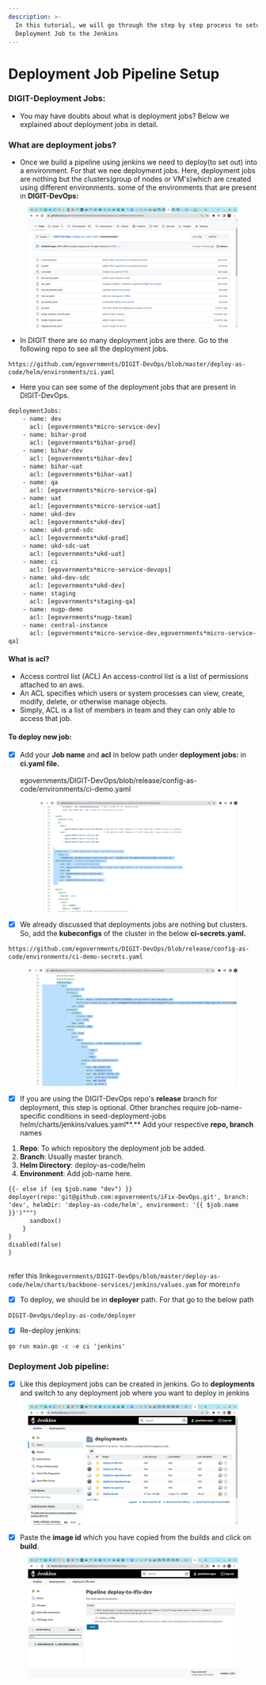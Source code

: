 ```yaml
---
description: >-
  In this tutorial, we will go through the step by step process to setup
  Deployment Job to the Jenkins
---
```


# Deployment Job Pipeline Setup

### DIGIT-Deployment Jobs:

* You may have doubts about what is deployment jobs? Below we explained about deployment jobs in detail.

### What are deployment jobs?

* Once we build a pipeline using jenkins we need to deploy(to set out) into  a environment. For that we nee deployment jobs. Here, deployment jobs are nothing but the clusters(group of nodes or VM's)which are created using different environments. some of the environments that are present in **DIGIT-DevOps:**

<figure><img src="../../.gitbook/assets/image (37).png" alt=""><figcaption></figcaption></figure>

* In DIGIT there are so many deployment jobs are there. Go to the following repo to see all the deployment jobs.

```
https://github.com/egovernments/DIGIT-DevOps/blob/master/deploy-as-code/helm/environments/ci.yaml
```

* Here you can see some of the deployment jobs that are present in DIGIT-DevOps.

```
deploymentJobs:
    - name: dev
      acl: [egovernments*micro-service-dev]
    - name: bihar-prod
      acl: [egovernments*bihar-prod]
    - name: bihar-dev
      acl: [egovernments*bihar-dev]
    - name: bihar-uat
      acl: [egovernments*bihar-uat]
    - name: qa
      acl: [egovernments*micro-service-qa] 
    - name: uat
      acl: [egovernments*micro-service-uat] 
    - name: ukd-dev
      acl: [egovernments*ukd-dev] 
    - name: ukd-prod-sdc
      acl: [egovernments*ukd-prod] 
    - name: ukd-sdc-uat
      acl: [egovernments*ukd-uat]                 
    - name: ci
      acl: [egovernments*micro-service-devops]      
    - name: ukd-dev-sdc
      acl: [egovernments*ukd-dev]
    - name: staging
      acl: [egovernments*staging-qa] 
    - name: nugp-demo
      acl: [egovernments*nugp-team] 
    - name: central-instance
      acl: [egovernments*micro-service-dev,egovernments*micro-service-qa]
```

#### What is acl?

* Access control list (ACL) An access-control list is a list of permissions attached to an aws.
* An ACL specifies which users or system processes can view, create, modify, delete, or otherwise manage objects.
* Simply, ACL is a list of members in team and they can only able to access that job.

#### To deploy new job:

*   [x] Add your **Job name** and **acl** in below path under **deployment jobs:**    in **ci.yaml file.**\
    \
    egovernments/DIGIT-DevOps/blob/release/config-as-code/environments/ci-demo.yaml

    <figure><img src="../../.gitbook/assets/image (85).png" alt=""><figcaption></figcaption></figure>
* [x] We already discussed that deployments jobs are nothing but clusters. So, add the **kubeconfigs** of the cluster in the below **ci-secrets.yaml.**

```
https://github.com/egovernments/DIGIT-DevOps/blob/release/config-as-code/environments/ci-demo-secrets.yaml
```

<figure><img src="../../.gitbook/assets/image (89).png" alt=""><figcaption></figcaption></figure>

* [x] If you are using the DIGIT-DevOps repo's **release** branch for deployment, this step is optional.  Other branches require job-name-specific conditions in seed-deployment-jobs helm/charts/jenkins/values.yaml**.** Add your respective **repo, branch** names

1. **Repo**: To which repository the deployment job be added.
2. **Branch**: Usually master branch.
3. **Helm Directory**: deploy-as-code/helm
4. **Environment**: Add job-name here.

```
{{- else if (eq $job.name "dev") }}            
deployer(repo:'git@github.com:egovernments/iFix-DevOps.git', branch: 'dev', helmDir: 'deploy-as-code/helm', environment: '{{ $job.name }}')""")
      sandbox() 
    }
}
disabled(false)
}
```

\
refer this link`egovernments/DIGIT-DevOps/blob/master/deploy-as-code/helm/charts/backbone-services/jenkins/values.yam` for more`info`

* [x] To deploy, we should be in **deployer** path. For that go to the below path

```
DIGIT-DevOps/deploy-as-code/deployer
```

* [x] Re-deploy jenkins:

```
go run main.go -c -e ci 'jenkins' 
```

### Deployment Job pipeline:

* [x] Like this deployment jobs can be created in jenkins. Go to **deployments** and switch to any deployment job where you want to deploy in jenkins

<figure><img src="../../.gitbook/assets/image (234).png" alt=""><figcaption></figcaption></figure>

* [x] Paste the **image id** which you have copied from the builds and click on **build**.

<figure><img src="../../.gitbook/assets/image (296).png" alt=""><figcaption></figcaption></figure>
